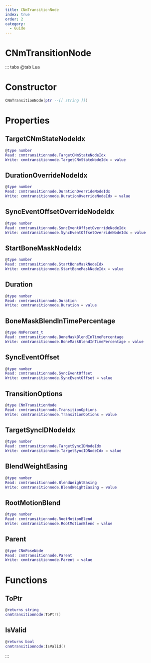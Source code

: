 ```yaml
---
title: CNmTransitionNode
index: true
order: 2
category:
  - Guide
---
```


# CNmTransitionNode

::: tabs
@tab Lua
# Constructor
```lua
CNmTransitionNode(ptr --[[ string ]])
```
# Properties
## TargetCNmStateNodeIdx 
```lua
@type number
Read: cnmtransitionnode.TargetCNmStateNodeIdx
Write: cnmtransitionnode.TargetCNmStateNodeIdx = value
```
## DurationOverrideNodeIdx 
```lua
@type number
Read: cnmtransitionnode.DurationOverrideNodeIdx
Write: cnmtransitionnode.DurationOverrideNodeIdx = value
```
## SyncEventOffsetOverrideNodeIdx 
```lua
@type number
Read: cnmtransitionnode.SyncEventOffsetOverrideNodeIdx
Write: cnmtransitionnode.SyncEventOffsetOverrideNodeIdx = value
```
## StartBoneMaskNodeIdx 
```lua
@type number
Read: cnmtransitionnode.StartBoneMaskNodeIdx
Write: cnmtransitionnode.StartBoneMaskNodeIdx = value
```
## Duration 
```lua
@type number
Read: cnmtransitionnode.Duration
Write: cnmtransitionnode.Duration = value
```
## BoneMaskBlendInTimePercentage 
```lua
@type NmPercent_t
Read: cnmtransitionnode.BoneMaskBlendInTimePercentage
Write: cnmtransitionnode.BoneMaskBlendInTimePercentage = value
```
## SyncEventOffset 
```lua
@type number
Read: cnmtransitionnode.SyncEventOffset
Write: cnmtransitionnode.SyncEventOffset = value
```
## TransitionOptions 
```lua
@type CNmTransitionNode
Read: cnmtransitionnode.TransitionOptions
Write: cnmtransitionnode.TransitionOptions = value
```
## TargetSyncIDNodeIdx 
```lua
@type number
Read: cnmtransitionnode.TargetSyncIDNodeIdx
Write: cnmtransitionnode.TargetSyncIDNodeIdx = value
```
## BlendWeightEasing 
```lua
@type number
Read: cnmtransitionnode.BlendWeightEasing
Write: cnmtransitionnode.BlendWeightEasing = value
```
## RootMotionBlend 
```lua
@type number
Read: cnmtransitionnode.RootMotionBlend
Write: cnmtransitionnode.RootMotionBlend = value
```
## Parent 
```lua
@type CNmPoseNode
Read: cnmtransitionnode.Parent
Write: cnmtransitionnode.Parent = value
```
# Functions
## ToPtr
```lua
@returns string
cnmtransitionnode:ToPtr()
```
## IsValid
```lua
@returns bool
cnmtransitionnode:IsValid()
```

:::